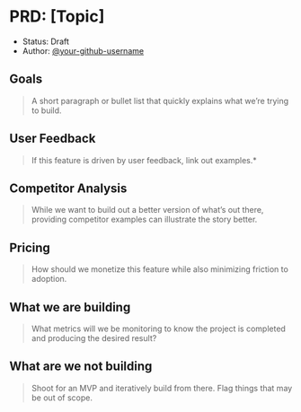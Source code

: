 # PRD: [Topic]

* Status: Draft
* Author: [@your-github-username](https://github.com/your-github-username)


## Goals

> A short paragraph or bullet list that quickly explains what we’re trying to build.

## User Feedback

> If this feature is driven by user feedback, link out examples.*

## Competitor Analysis

> While we want to build out a better version of what’s out there, providing competitor examples can illustrate the story better.

## Pricing

> How should we monetize this feature while also minimizing friction to adoption.

## What we are building

> What metrics will we be monitoring to know the project is completed and producing the desired result?

## What are we not building

> Shoot for an MVP and iteratively build from there. Flag things that may be out of scope.